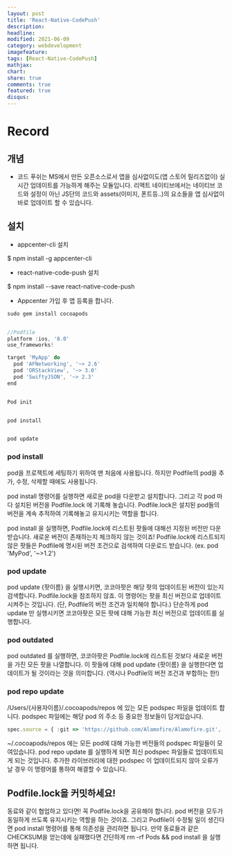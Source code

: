 ```yaml
---
layout: post
title: 'React-Native-CodePush'
description:
headline:
modified: 2021-06-09
category: webdevelopment
imagefeature:
tags: [React-Native-CodePush]
mathjax:
chart:
share: true
comments: true
featured: true
disqus:
---
```


# Record

## 개념

-   코드 푸쉬는 MS에서 만든 오픈소스로서 앱을 심사없이도(앱 스토어 릴리즈없이)
    실시간 업데이트를 가능하게 해주는 모듈입니다.
    리액트 네이티브에서는 네이티브 코드와 설정이 아닌
    JS단의 코드와 assets(이미지, 폰트등..)의 요소들을
    앱 심사없이 바로 업데이트 할 수 있습니다.

## 설치

-   appcenter-cli 설치

$ npm install -g appcenter-cli

-   react-native-code-push 설치

$ npm install --save react-native-code-push

-   Appcenter 가입 후 앱 등록을 합니다.

```JavaScript
sudo gem install cocoapods


//Podfile
platform :ios, '8.0'
use_frameworks!

target 'MyApp' do
  pod 'AFNetworking', '~> 2.6'
  pod 'ORStackView', '~> 3.0'
  pod 'SwiftyJSON', '~> 2.3'
end


Pod init


pod install


pod update

```

### pod install

pod을 프로젝트에 세팅하기 위하여 맨 처음에 사용됩니다. 하지만 Podfile의 pod을 추가, 수정, 삭제할 때에도 사용됩니다.

pod install 명령어를 실행하면 새로운 pod을 다운받고 설치합니다. 그리고 각 pod 마다 설치된 버전을 Podfile.lock 에 기록해 놓습니다. Podfile.lock은 설치된 pod들의 버전을 계속 추적하여 기록해놓고 유지시키는 역할을 합니다.

pod install 을 실행하면,
Podfile.lock에 리스트된 팟들에 대해선 지정된 버전만 다운받습니다. 새로운 버전이 존재하는지 체크하지 않는 것이죠!
Podfile.lock에 리스트되지 않은 팟들은 Podfile에 명시된 버전 조건으로 검색하여 다운로드 받습니다. (ex. pod 'MyPod', '~>1.2')

### pod update

pod update {팟이름} 을 실행시키면, 코코아팟은 해당 팟의 업데이트된 버전이 있는지 검색합니다. Podfile.lock을 참조하지 않죠. 이 명령어는 팟을 최신 버전으로 업데이트 시켜주는 것입니다. (단, Podfile의 버전 조건과 일치해야 합니다.) 단순하게 pod update 만 실행시키면 코코아팟은 모든 팟에 대해 가능한 최신 버전으로 업데이트를 실행합니다.

### pod outdated

pod outdated 를 실행하면, 코코아팟은 Podfile.lock에 리스트된 것보다 새로운 버전을 가진 모든 팟을 나열합니다. 이 팟들에 대해 pod update {팟이름} 을 실행한다면 업데이트가 될 것이라는 것을 의미합니다. (역시나 Podfile의 버전 조건과 부합하는 한!)

### pod repo update

/Users/{사용자이름}/.cocoapods/repos 에 있는 모든 podspec 파일을 업데이트 합니다. podspec 파일에는 해당 pod 의 주소 등 중요한 정보들이 담겨있습니다.

```JavaScript
spec.source = { :git => 'https://github.com/Alamofire/Alamofire.git', :tag => 'v3.1.1' }
```

~/.cocoapods/repos 에는 모든 pod에 대해 가능한 버전들의 podspec 파일들이 모여있습니다. pod repo update 를 실행하게 되면 최신 podspec 파일들로 업데이트되게 되는 것입니다. 추가한 라이브러리에 대한 podspec 이 업데이트되지 않아 오류가 날 경우 이 명령어를 통하여 해결할 수 있습니다.

## Podfile.lock을 커밋하세요!

동료와 같이 협업하고 있다면! 꼭 Podfile.lock을 공유해야 합니다. pod 버전을 모두가 동일하게 쓰도록 유지시키는 역할을 하는 것이죠. 그리고 Podfile이 수정될 일이 생긴다면 pod install 명령어를 통해 의존성을 관리하면 됩니다. 만약 동료들과 같은 CHECKSUM을 얻는데에 실패했다면 간단하게 rm -rf Pods && pod install 을 실행하면 됩니다.
